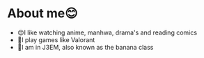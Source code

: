 # About me😊
- 😍I like watching anime, manhwa, drama's and reading comics
- 🔫I play games like Valorant
- 🍌I am in J3EM, also known as the banana class
